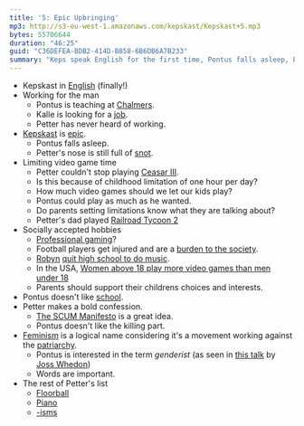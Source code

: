 ```yaml
---
title: '5: Epic Upbringing'
mp3: http://s3-eu-west-1.amazonaws.com/kepskast/Kepskast+5.mp3
bytes: 55706644
duration: "46:25"
guid: "C36DEFEA-BDB2-414D-B858-6B6DB6A7B233"
summary: "Keps speak English for the first time, Pontus falls asleep, Petter wakes him up, then all three talk about computer games, parenting and feminism, including the SCUM Manifesto."
---
```

* Kepskast in [English](https://www.youtube.com/watch?v=Xw2bTpyHGCE) (finally!)
* Working for the man
    * Pontus is teaching at [Chalmers](http://en.wikipedia.org/wiki/Chalmers_University_of_Technology).
    * Kalle is looking for a [job](http://en.wikipedia.org/wiki/Job).
    * Petter has never heard of working.
* [Kepskast](http://www.keps.cool/kepskast/) is [epic](http://en.wiktionary.org/wiki/epic#Adjective).
	* Pontus falls asleep.
	* Petter's nose is still full of [snot](http://en.wikipedia.org/wiki/Mucus#Respiratory_system).
* Limiting video game time
    * Petter couldn't stop playing [Ceasar III](http://youtu.be/qdrxxAuZOLw).
    * Is this because of childhood limitation of one hour per day?
	* How much video games should we let our kids play?
	* Pontus could play as much as he wanted.
	* Do parents setting limitations know what they are talking about? 
	* Petter's dad played [Railroad Tycoon 2](https://www.youtube.com/watch?v=QZU-jRvXO0g)
* Socially accepted hobbies
	* [Professional gaming](http://www.businessinsider.com/the-highest-paid-professional-gamers-2013-7?op=1)?
	* Football players get injured and are a [burden to the society](http://aspe.hhs.gov/health/reports/2014/SportsInjuries/ib_SportsInjuries.pdf). 
	* [Robyn](https://www.youtube.com/watch?v=J294A-R1Cjk) [quit high school to do music](http://www.svd.se/kultur/robyn_4848921.svd). 
	* In the USA, [Women above 18 play more video games than men under 18](http://www.theesa.com/facts/pdfs/ESA_EF_2014.pdf)
	* Parents should support their childrens choices and interests. 
* Pontus doesn't like [school](http://en.wikipedia.org/wiki/School).
* Petter makes a bold confession. 
	* [The SCUM Manifesto](http://en.wikipedia.org/wiki/SCUM_Manifesto) is a great idea.
	* Pontus doesn't like the killing part. 
* [Feminism](http://en.wikipedia.org/wiki/Feminism) is a logical name considering it's a movement working against the [patriarchy](http://en.wikipedia.org/wiki/Patriarchy). 
	* Pontus is interested in the term _genderist_ (as seen in [this talk](https://www.youtube.com/watch?v=pDmzlKHuuoI) by [Joss Whedon](http://www.imdb.com/name/nm0923736/))
	* Words are important.
* The rest of Petter's list
    * [Floorball](http://en.wikipedia.org/wiki/Floorball)
    * [Piano](http://en.wikipedia.org/wiki/Piano)
    * [-isms](https://en.wikipedia.org/wiki/-ism)